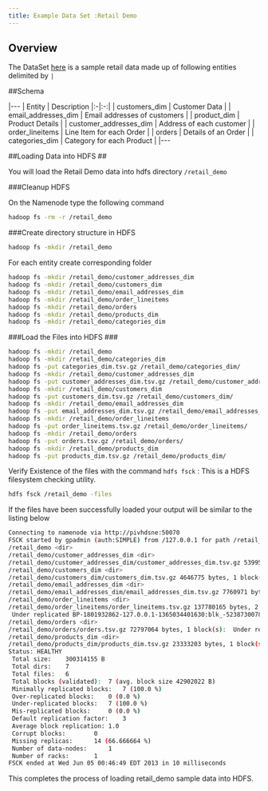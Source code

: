 ```yaml
---
title: Example Data Set :Retail Demo
---
```


Overview 
--------

The DataSet  [here](http://github.com/rajdeepd/pivotal-samples/sample-data) is a sample retail data made up of following entities delimited by `|`

##Schema

|---
| Entity | Description 
|:-|:-:|
| customers_dim | Customer Data |
| email_addresses_dim | Email addresses of customers |
| product_dim | Product Details |
| customer_addresses_dim | Address of each customer |
| order_lineitems | Line Item for each Order |
| orders | Details of an Order |
| categories_dim | Category for each Product |
|---

##Loading Data into HDFS ##

You will load the Retail Demo data into hdfs directory `/retail_demo`

###Cleanup HDFS

On the Namenode type the following command

```bash
hadoop fs -rm -r /retail_demo
```

###Create directory structure  in HDFS

```bash
hadoop fs -mkdir /retail_demo
```

For each entity create corresponding folder

```bash
hadoop fs -mkdir /retail_demo/customer_addresses_dim
hadoop fs -mkdir /retail_demo/customers_dim
hadoop fs -mkdir /retail_demo/email_addresses_dim
hadoop fs -mkdir /retail_demo/order_lineitems
hadoop fs -mkdir /retail_demo/orders
hadoop fs -mkdir /retail_demo/products_dim
hadoop fs -mkdir /retail_demo/categories_dim
```


###Load the Files into HDFS ###

```bash
hadoop fs -mkdir /retail_demo
hadoop fs -mkdir /retail_demo/categories_dim
hadoop fs -put categories_dim.tsv.gz /retail_demo/categories_dim/
hadoop fs -mkdir /retail_demo/customer_addresses_dim
hadoop fs -put customer_addresses_dim.tsv.gz /retail_demo/customer_addresses_dim/
hadoop fs -mkdir /retail_demo/customers_dim
hadoop fs -put customers_dim.tsv.gz /retail_demo/customers_dim/
hadoop fs -mkdir /retail_demo/email_addresses_dim
hadoop fs -put email_addresses_dim.tsv.gz /retail_demo/email_addresses_dim/
hadoop fs -mkdir /retail_demo/order_lineitems
hadoop fs -put order_lineitems.tsv.gz /retail_demo/order_lineitems/
hadoop fs -mkdir /retail_demo/orders
hadoop fs -put orders.tsv.gz /retail_demo/orders/
hadoop fs -mkdir /retail_demo/products_dim
hadoop fs -put products_dim.tsv.gz /retail_demo/products_dim/
```

Verify Existence of the files with the  command `hdfs fsck` : This is a HDFS filesystem checking utility.

```bash
hdfs fsck /retail_demo -files
```

If the files have been successfully loaded your output will be similar to the listing below

```bash
Connecting to namenode via http://pivhdsne:50070
FSCK started by gpadmin (auth:SIMPLE) from /127.0.0.1 for path /retail_demo at Wed Jun 05 00:46:49 EDT 2013
/retail_demo <dir>
/retail_demo/customer_addresses_dim <dir>
/retail_demo/customer_addresses_dim/customer_addresses_dim.tsv.gz 53995977 bytes, 1 block(s):  Under replicated BP-1801932862-127.0.0.1-1365034401630:blk_-3444967948050158773_3347. Target Replicas is 3 but found 1 replica(s).
/retail_demo/customers_dim <dir>
/retail_demo/customers_dim/customers_dim.tsv.gz 4646775 bytes, 1 block(s):  Under replicated BP-1801932862-127.0.0.1-1365034401630:blk_-634814030839628602_3349. Target Replicas is 3 but found 1 replica(s).
/retail_demo/email_addresses_dim <dir>
/retail_demo/email_addresses_dim/email_addresses_dim.tsv.gz 7760971 bytes, 1 block(s):  Under replicated BP-1801932862-127.0.0.1-1365034401630:blk_4366275706078040799_3351. Target Replicas is 3 but found 1 replica(s).
/retail_demo/order_lineitems <dir>
/retail_demo/order_lineitems/order_lineitems.tsv.gz 137780165 bytes, 2 block(s):  Under replicated BP-1801932862-127.0.0.1-1365034401630:blk_-1448686265800988512_3353. Target Replicas is 3 but found 1 replica(s).
 Under replicated BP-1801932862-127.0.0.1-1365034401630:blk_-5238730078283780219_3354. Target Replicas is 3 but found 1 replica(s).
/retail_demo/orders <dir>
/retail_demo/orders/orders.tsv.gz 72797064 bytes, 1 block(s):  Under replicated BP-1801932862-127.0.0.1-1365034401630:blk_2747787889934219069_3356. Target Replicas is 3 but found 1 replica(s).
/retail_demo/products_dim <dir>
/retail_demo/products_dim/products_dim.tsv.gz 23333203 bytes, 1 block(s):  Under replicated BP-1801932862-127.0.0.1-1365034401630:blk_-8464904072467287261_3358. Target Replicas is 3 but found 1 replica(s).
Status: HEALTHY
 Total size:	300314155 B
 Total dirs:	7
 Total files:	6
 Total blocks (validated):	7 (avg. block size 42902022 B)
 Minimally replicated blocks:	7 (100.0 %)
 Over-replicated blocks:	0 (0.0 %)
 Under-replicated blocks:	7 (100.0 %)
 Mis-replicated blocks:		0 (0.0 %)
 Default replication factor:	3
 Average block replication:	1.0
 Corrupt blocks:		0
 Missing replicas:		14 (66.666664 %)
 Number of data-nodes:		1
 Number of racks:		1
FSCK ended at Wed Jun 05 00:46:49 EDT 2013 in 10 milliseconds
```

This completes the process of loading retail_demo sample data into HDFS.
